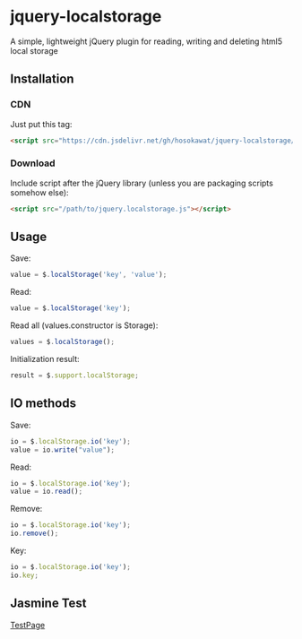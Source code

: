 # jquery-localstorage

A simple, lightweight jQuery plugin for reading, writing and deleting html5 local storage

## Installation
### CDN
Just put this tag:
```html
<script src="https://cdn.jsdelivr.net/gh/hosokawat/jquery-localstorage/jquery.localstorage.min.js"></script>
```
### Download

Include script after the jQuery library (unless you are packaging scripts somehow else):
```html
<script src="/path/to/jquery.localstorage.js"></script>
```
## Usage
Save:
```javascript
value = $.localStorage('key', 'value');
```
Read:
```javascript
value = $.localStorage('key');
```
Read all (values.constructor is Storage): 
```javascript
values = $.localStorage();
```
Initialization result: 
```javascript
result = $.support.localStorage;
```
## IO methods
Save:
```javascript
io = $.localStorage.io('key');
value = io.write("value");
```
Read:
```javascript
io = $.localStorage.io('key');
value = io.read();
```
Remove:
```javascript
io = $.localStorage.io('key');
io.remove();
```
Key:
```javascript
io = $.localStorage.io('key');
io.key;
```

## Jasmine Test
[TestPage](http://hosokawat.github.io/jquery-localstorage/test/jasmine.html)
